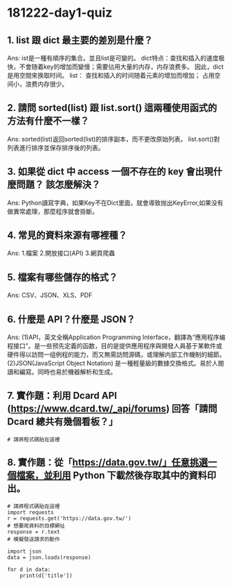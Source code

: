# 181222-day1-quiz

## 1. list 跟 dict 最主要的差別是什麼？
Ans:
ist是一種有順序的集合。並且list是可變的。
dict特点：查找和插入的速度极快，不會随着key的增加而變慢；需要佔用大量的内存，内存浪费多。 因此，dict是用空間來换取时间。
list： 
查找和插入的时间随着元素的增加而增加； 占用空间小，浪费内存很少。
## 2. 請問 sorted(list) 跟 list.sort() 這兩種使用函式的方法有什麼不一樣？
Ans:
sorted(list)返回sorted(list)的排序副本，而不更改原始列表。
list.sort()對列表進行排序並保存排序後的列表。
## 3. 如果從 dict 中 access 一個不存在的 key 會出現什麼問題？ 該怎麼解決？
Ans:
Python讀寫字典，如果Key不在Dict里面，就會導致抛出KeyError,如果没有做異常處理，那麼程序就會掛斷。
## 4. 常見的資料來源有哪裡種？
Ans:
1.檔案
2.開放接口(API)
3.網頁爬蟲
## 5. 檔案有哪些儲存的格式？
Ans:
CSV、JSON、XLS、PDF
## 6. 什麼是 API？什麼是 JSON？
Ans:
(1)API，英文全稱Application Programming Interface，翻譯為“應用程序编程接口”。是一些预先定義的函数，目的是提供應用程序與開發人員基于某軟件或硬件得以訪問一组例程的能力，而又無需訪問源碼，或理解内部工作機制的細節。
(2)JSON(JavaScript Object Notation) 是一種輕量級的數據交換格式。易於人閱讀和編寫。同時也易於機器解析和生成。
## 7. 實作題：利用 Dcard API (https://www.dcard.tw/_api/forums) 回答「請問 Dcard 總共有幾個看板？」

```
# 請將程式碼貼在這裡
```

## 8. 實作題：從「https://data.gov.tw/」任意挑選一個檔案，並利用 Python 下載然後存取其中的資料印出。

```
# 請將程式碼貼在這裡
import requests
r = requests.get('https://data.gov.tw/')
# 想要爬資料的目標網址
response = r.text
# 模擬發送請求的動作

import json
data = json.loads(response)

for d in data:
    print(d['title'])




